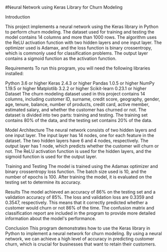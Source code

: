 #Neural Network using Keras Library for Churn Modeling


Introduction

This project implements a neural network using the Keras library in Python to perform churn modeling. The dataset used for training and testing the model contains 14 columns and more than 1000 rows. The algorithm uses the ReLU activation function with two hidden layers and one input layer. The optimizer used is Adamax, and the loss function is binary crossentropy, which is commonly used for classification problems. The output layer contains a sigmoid function as the activation function.

Requirements
To run this program, you will need the following libraries installed:

Python 3.6 or higher
Keras 2.4.3 or higher
Pandas 1.0.5 or higher
NumPy 1.19.5 or higher
Matplotlib 3.2.2 or higher
Scikit-learn 0.23.1 or higher
Dataset
The churn modeling dataset used in this project contains 14 columns, including customer ID, surname, credit score, geography, gender, age, tenure, balance, number of products, credit card, active member, estimated salary, and whether the customer has churned or not. The dataset is divided into two parts: training and testing. The training set contains 80% of the data, and the testing set contains 20% of the data.

Model Architecture
The neural network consists of two hidden layers and one input layer. The input layer has 14 nodes, one for each feature in the dataset. The two hidden layers have 6 and 4 nodes, respectively. The output layer has 1 node, which predicts whether the customer will churn or not. The ReLU activation function is used for the hidden layers, and the sigmoid function is used for the output layer.

Training and Testing
The model is trained using the Adamax optimizer and binary crossentropy loss function. The batch size used is 10, and the number of epochs is 100. After training the model, it is evaluated on the testing set to determine its accuracy.

Results
The model achieved an accuracy of 86% on the testing set and a validation accuracy of 85%. The loss and validation loss are 0.3359 and 0.3547, respectively. This means that it correctly predicted whether a customer would churn or not 86% of the time. The confusion matrix and classification report are included in the program to provide more detailed information about the model's performance.

Conclusion
This program demonstrates how to use the Keras library in Python to implement a neural network for churn modeling. By using a neural network, we can achieve a high level of accuracy in predicting customer churn, which is crucial for businesses that want to retain their customers.




